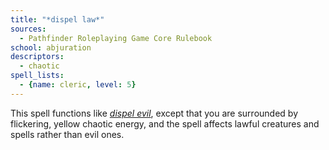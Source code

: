 ```yaml
---
title: "*dispel law*"
sources:
  - Pathfinder Roleplaying Game Core Rulebook
school: abjuration
descriptors:
  - chaotic
spell_lists:
  - {name: cleric, level: 5}
---
```


This spell functions like [*dispel evil*](/spells/dispel-evil/), except that you are surrounded by flickering, yellow chaotic energy, and the spell affects lawful creatures and spells rather than evil ones.

